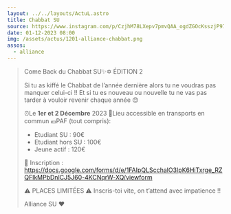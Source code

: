 ```yaml
---
layout: ../../layouts/ActuL.astro
title: Chabbat SU
source: https://www.instagram.com/p/CzjhM78LXepv7pmvQAA_ogdZGOcKsszjP97dYs0/
date: 01-12-2023 08:00
img: /assets/actus/1201-alliance-chabbat.png
assos:
  - alliance
---
```


> Come Back du Chabbat SU✨✡️
> ÉDITION 2
>
> Si tu as kiffé le Chabbat de l’année dernière alors tu ne voudras pas manquer celui-ci !!
> Et si tu es nouveau ou nouvelle tu ne vas pas tarder à vouloir revenir chaque année 😊
>
> ⏰Le ****1er et 2 Décembre**** 2023
> 📍Lieu accessible en transports en commun
> 💶PAF (tout compris):
>
> - Etudiant SU : 90€
> - Etudiant hors SU : 100€
> - Jeune actif : 120€
>
> 🧷 Inscription : https://docs.google.com/forms/d/e/1FAIpQLScchalO3IpK6HiTxrge_RZQFlkMPbDnlCJ5J60-4KCNqrW-XQ/viewform
>
> ⚠️ PLACES LIMITÉES ⚠️
> Inscris-toi vite, on t’attend avec impatience !!
>
> Alliance SU ❤️
